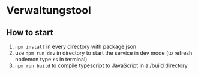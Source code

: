 # Verwaltungstool

## How to start

1. `npm install` in every directory with package.json
2. use `npm run dev` in directory to start the service in dev mode (to refresh nodemon type `rs` in terminal)
3. `npm run build` to compile typescript to JavaScript in a /build directory

